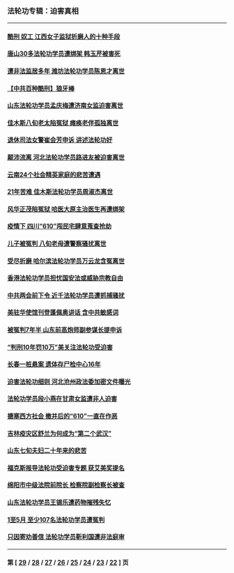 ### 法轮功专辑：迫害真相
---
#### [酷刑 奴工 江西女子监狱折磨人的十种手段](../../pages/nf4379/n12209591.md) 
#### [唐山30多法轮功学员遭绑架 韩玉芹被害死](../../pages/nf4379/n12209162.md) 
#### [遭非法监居多年 潍坊法轮功学员陈恩才离世](../../pages/nf4379/n12206539.md) 
#### [【中共百种酷刑】狼牙棒](../../pages/nf4379/n12204880.md) 
#### [山东法轮功学员孟庆梅遭济南女监迫害离世](../../pages/nf4379/n12206281.md) 
#### [佳木斯八旬老太陷冤狱 瘫痪老伴孤独离世](../../pages/nf4379/n12203870.md) 
#### [退休司法女警崔会芳申诉 讲述法轮功好](../../pages/nf4379/n12198985.md) 
#### [颠沛流离 河北法轮功学员路进友被迫害离世](../../pages/nf4379/n12195250.md) 
#### [云南24个社会精英家庭的悲苦遭遇](../../pages/nf4379/n12189334.md) 
#### [21年苦难 佳木斯法轮功学员周淑杰离世](../../pages/nf4379/n12192241.md) 
#### [风华正茂陷冤狱 哈医大原主治医生再遭绑架](../../pages/nf4379/n12187251.md) 
#### [疫情下 四川“610”闯民宅肆意蒐查抢劫](../../pages/nf4379/n12186703.md) 
#### [儿子被冤判 八旬老母遭警察骚扰离世](../../pages/nf4379/n12184666.md) 
#### [受尽折磨 哈尔滨法轮功学员万云龙含冤离世](../../pages/nf4379/n12180330.md) 
#### [香港法轮功学员担忧国安法或威胁宗教自由](../../pages/nf4379/n12184419.md) 
#### [中共两会前下令 近千法轮功学员遭抓捕骚扰](../../pages/nf4379/n12183067.md) 
#### [美驻华使馆刊登蓬佩奥讲话 含中共敏感词](../../pages/nf4379/n12181921.md) 
#### [被冤判7年半 山东前高炮师副参谋长提申诉](../../pages/nf4379/n12181769.md) 
#### [“判刑10年罚10万”美关注法轮功受迫害](../../pages/nf4379/n12181650.md) 
#### [长春一桩悬案 遗体存尸检中心16年](../../pages/nf4379/n12181205.md) 
#### [迫害法轮功细则 河北沧州政法委加密文件曝光](../../pages/nf4379/n12178729.md) 
#### [法轮功学员段小燕在甘肃女监遭非人迫害](../../pages/nf4379/n12178171.md) 
#### [搪塞西方社会 撤并后的“610”一直在作恶](../../pages/nf4379/n12175695.md) 
#### [吉林疫灾区舒兰为何成为“第二个武汉”](../../pages/nf4379/n12172816.md) 
#### [山东七旬夫妇二十年来的悲苦](../../pages/nf4379/n12164238.md) 
#### [福克斯报导法轮功受迫害专题 获艾美奖提名](../../pages/nf4379/n12173324.md) 
#### [绵阳市中级法院前院长 检察院副检察长被查](../../pages/nf4379/n12172546.md) 
#### [山东法轮功学员王锡乐遭药物摧残失忆](../../pages/nf4379/n12170906.md) 
#### [1至5月 至少107名法轮功学员遭冤判](../../pages/nf4379/n12170362.md) 
#### [只因寄劝善信 法轮功学员靳利国遭非法庭审](../../pages/nf4379/n12158362.md) 

---
#### 第 [ [29](./29.md) / [28](./28.md) / [27](./27.md) / [26](./26.md) / [25](./25.md) / [24](./24.md) / [23](./23.md) / [22](./22.md) ] 页
